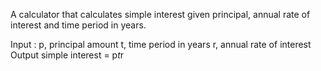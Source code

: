 A calculator that calculates simple interest given principal, annual rate of interest and time period in years.

Input :
   p, principal amount
   t, time period in years
   r, annual rate of interest
Output 
   simple interest = p*t*r
